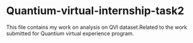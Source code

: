 # Quantium-virtual-internship-task2

This file contains my work on analysis on QVI dataset.Related to the work submitted for Quantium virtual experience program.
